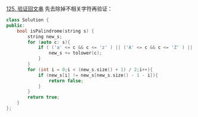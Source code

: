 [125. 验证回文串](https://leetcode-cn.com/problems/valid-palindrome/)
先去除掉不相关字符再验证：
```cpp
class Solution {
public:
    bool isPalindrome(string s) {
        string new_s;
        for (auto c: s){
            if ( ('a' <= c && c <= 'z' ) || ('A' <= c && c <= 'Z' ) || ('0' <= c && c <= '9')){
                new_s += tolower(c);
            }
        }
        for (int i = 0;i < (new_s.size() + 1) / 2;i++){
            if (new_s[i] != new_s[new_s.size() - 1 - i]){
                return false;
            }
        }
        return true;
    }
};
```